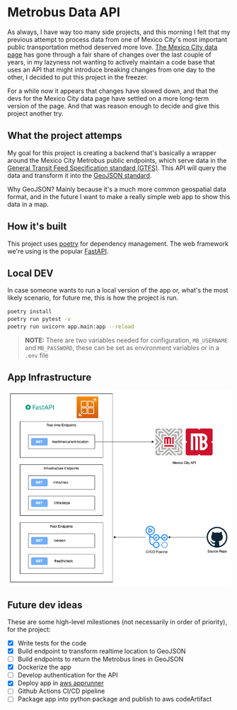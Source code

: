 # Metrobus Data API

As always, I have way too many side projects, and this morning I felt that my previous attempt to process data from one of Mexico City's most important public transportation method deserved more love. [The Mexico City data page](https://datos.cdmx.gob.mx/) has gone through a fair share of changes over the last couple of years, in my lazyness not wanting to actively maintain a code base that uses an API that might introduce breaking changes from one day to the other, I decided to put this project in the freezer.

For a while now it appears that changes have slowed down, and that the devs for the Mexico City data page have settled on a more long-term version of the page. And that was reason enough to decide and give this project another try.

## What the project attemps

My goal for this project is creating a backend that's basically a wrapper around the Mexico City Metrobus public endpoints, which serve data in the [General Transit Feed Specification standard (GTFS)](https://gtfs.org/). This API will query the data and transform it into the [GeoJSON standard](https://geojson.org/).

Why GeoJSON? Mainly because it's a much more common geospatial data format, and in the future I want to make a really simple web app to show this data in a map.

## How it's built

This project uses [poetry](https://python-poetry.org/) for dependency management. The web framework we're using is the popular [FastAPI](https://fastapi.tiangolo.com/).

## Local DEV

In case someone wants to run a local version of the app or, what's the most likely scenario, for future me, this is how the project is run.

```sh
poetry install
poetry run pytest -v
poetry run uvicorn app.main:app --reload
```

> **NOTE:** There are two variables needed for configuration, `MB_USERNAME` and `MB_PASSWORD`, these can be set as environment variables or in a `.env` file

## App Infrastructure

![App diagram](./.github/img/diagram.png)

## Future dev ideas

These are some high-level milestiones (not necessarily in order of priority), for the project:

- [x] Write tests for the code
- [x] Build endpoint to transform realtime location to GeoJSON
- [ ] Build endpoints to return the Metrobus lines in GeoJSON
- [x] Dockerize the app
- [ ] Develop authentication for the API
- [x] Deploy app in [aws apprunner](https://aws.amazon.com/apprunner/)
- [ ] Github Actions CI/CD pipeline
- [ ] Package app into python package and publish to aws codeArtifact
